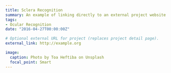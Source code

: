 ```yaml
---
title: Sclera Recognition
summary: An example of linking directly to an external project website using `external_link`.
tags:
- Ocular Recognition
date: "2016-04-27T00:00:00Z"

# Optional external URL for project (replaces project detail page).
external_link: http://example.org

image:
  caption: Photo by Toa Heftiba on Unsplash
  focal_point: Smart
---
```

